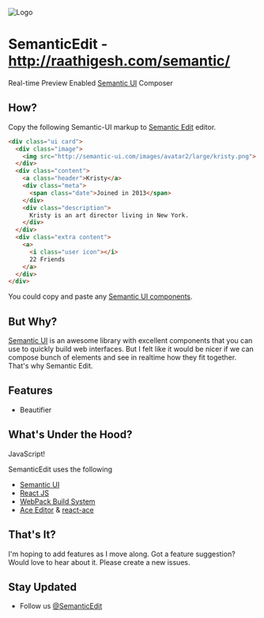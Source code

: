 ![Logo](https://raw.githubusercontent.com/Raathigesh/SemanticEdit/master/assets/SemanticEditLogo.png)

# SemanticEdit - http://raathigesh.com/semantic/
Real-time Preview Enabled [Semantic UI](http://raathigesh.com/semantic/) Composer

## How?
Copy the following Semantic-UI markup to [Semantic Edit](http://raathigesh.com/semantic/) editor.

```html
<div class="ui card">
  <div class="image">
    <img src="http://semantic-ui.com/images/avatar2/large/kristy.png">
  </div>
  <div class="content">
    <a class="header">Kristy</a>
    <div class="meta">
      <span class="date">Joined in 2013</span>
    </div>
    <div class="description">
      Kristy is an art director living in New York.
    </div>
  </div>
  <div class="extra content">
    <a>
      <i class="user icon"></i>
      22 Friends
    </a>
  </div>
</div>
```
You could copy and paste any [Semantic UI components](http://semantic-ui.com/elements/button.html).

## But Why?
[Semantic UI](http://semantic-ui.com) is an awesome library with excellent components that you can use to quickly
build web interfaces. But I felt like it would be nicer if we can compose bunch of elements and see in realtime how they
fit together. That's why Semantic Edit.

## Features
- Beautifier

## What's Under the Hood?
JavaScript! 

SemanticEdit uses the following
- [Semantic UI](http://semantic-ui.com)
- [React JS](https://facebook.github.io/react/)
- [WebPack Build System](https://webpack.github.io/)
- [Ace Editor](https://ace.c9.io/#nav=about) & [react-ace](https://www.npmjs.com/package/react-ace)

## That's It?
I'm hoping to add features as I move along. Got a feature suggestion? Would love to hear about it. Please create a new issues. 

## Stay Updated
- Follow us [@SemanticEdit](https://twitter.com/SemanticEdit)
